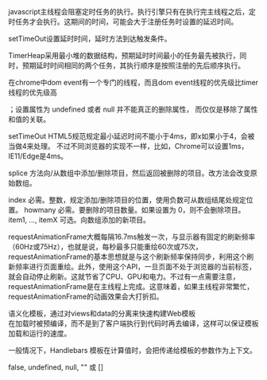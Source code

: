 javascript主线程会阻塞定时任务的执行。执行引擎只有在执行完主线程之后，定时任务才会执行。这期间的时间，可能会大于注册任务时设置的延迟时间。  

setTimeOut设置延时时间，延时方法到达触发条件。  

TimerHeap采用最小堆的数据结构，预期延时时间最小的任务最先被执行，同时，预期延时时间相同的两个任务，其执行顺序是按照注册的先后顺序执行。   

在chrome中dom event有一个专门的线程，而且dom event线程的优先级比timer线程的优先级高   

；设置属性为 undefined 或者 null 并不能真正的删除属性， 而仅仅是移除了属性和值的关联。  


setTimeOut
HTML5规范规定最小延迟时间不能小于4ms，即x如果小于4，会被当做4来处理。 不过不同浏览器的实现不一样，比如，Chrome可以设置1ms，IE11/Edge是4ms。   

splice 方法向/从数组中添加/删除项目，然后返回被删除的项目。改方法会改变原始数组。  


index    必需。整数，规定添加/删除项目的位置，使用负数可从数组结尾处规定位置。
howmany 必需。要删除的项目数量。如果设置为 0，则不会删除项目。
item1, ..., itemX   可选。向数组添加的新项目。


requestAnimationFrame大概每隔16.7ms触发一次，与显示器有固定的刷新频率（60Hz或75Hz），也就是说，每秒最多只能重绘60次或75次，requestAnimationFrame的基本思想就是与这个刷新频率保持同步，利用这个刷新频率进行页面重绘。此外，使用这个API，一旦页面不处于浏览器的当前标签，就会自动停止刷新。这就节省了CPU、GPU和电力。不过有一点需要注意，requestAnimationFrame是在主线程上完成。这意味着，如果主线程非常繁忙，requestAnimationFrame的动画效果会大打折扣。   

语义化模板，通过对views和data的分离来快速构建Web模板    
在加载时被预编译，而不是到了客户端执行到代码时再去编译，这样可以保证模板加载和运行的速度。     

一般情况下，Handlebars 模板在计算值时，会把传递给模板的参数作为上下文。    

false, undefined, null, "" 或 []  



